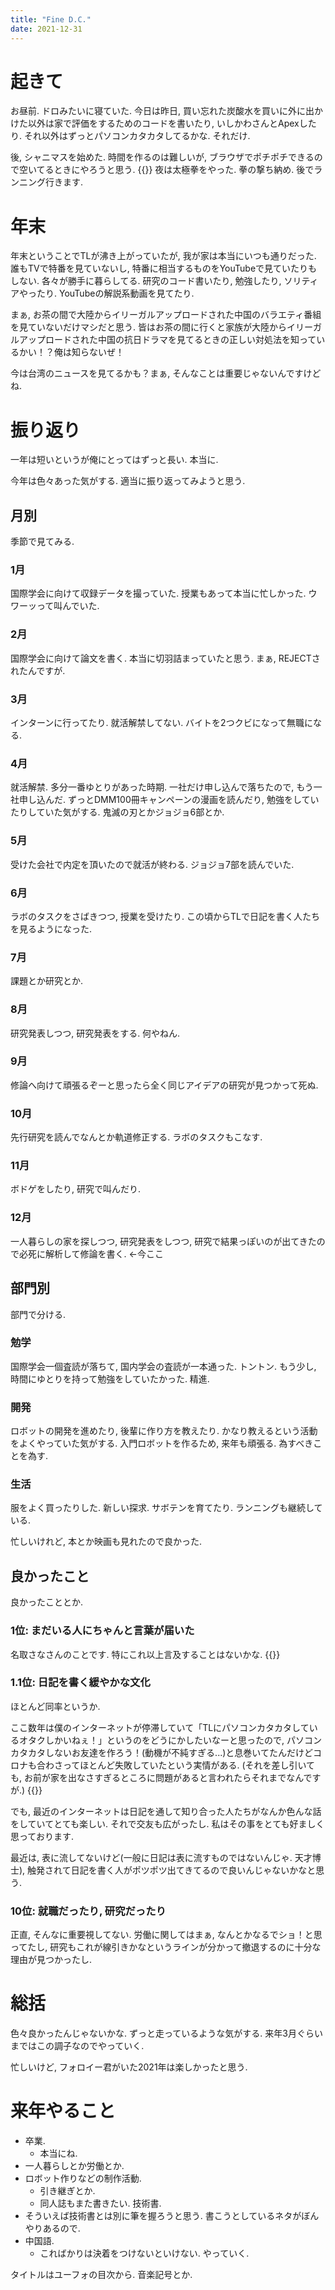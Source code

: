 ```yaml
---
title: "Fine D.C."
date: 2021-12-31
---
```


# 起きて
お昼前. ドロみたいに寝ていた. 今日は昨日, 買い忘れた炭酸水を買いに外に出かけた以外は家で評価をするためのコードを書いたり, いしかわさんとApexしたり. それ以外はずっとパソコンカタカタしてるかな. それだけ.

後, シャニマスを始めた. 時間を作るのは難しいが, ブラウザでポチポチできるので空いてるときにやろうと思う.
{{<tweet user="dango_bot" id="1476815230504419331">}}
夜は太極拳をやった. 拳の撃ち納め. 後でランニング行きます.

# 年末
年末ということでTLが沸き上がっていたが, 我が家は本当にいつも通りだった. 誰もTVで特番を見ていないし, 特番に相当するものをYouTubeで見ていたりもしない. 各々が勝手に暮らしてる. 研究のコード書いたり, 勉強したり, ソリティアやったり. YouTubeの解説系動画を見てたり.

まぁ, お茶の間で大陸からイリーガルアップロードされた中国のバラエティ番組を見ていないだけマシだと思う. 皆はお茶の間に行くと家族が大陸からイリーガルアップロードされた中国の抗日ドラマを見てるときの正しい対処法を知っているかい！？俺は知らないぜ！

今は台湾のニュースを見てるかも？まぁ, そんなことは重要じゃないんですけどね.

# 振り返り
一年は短いというが俺にとってはずっと長い. 本当に.

今年は色々あった気がする. 適当に振り返ってみようと思う.

## 月別
季節で見てみる.
### 1月
国際学会に向けて収録データを撮っていた. 授業もあって本当に忙しかった. ウワーッって叫んでいた.

### 2月
国際学会に向けて論文を書く. 本当に切羽詰まっていたと思う. まぁ, REJECTされたんですが.

### 3月
インターンに行ってたり. 就活解禁してない. バイトを2つクビになって無職になる.

### 4月
就活解禁. 多分一番ゆとりがあった時期. 一社だけ申し込んで落ちたので, もう一社申し込んだ. ずっとDMM100冊キャンペーンの漫画を読んだり, 勉強をしていたりしていた気がする.
鬼滅の刃とかジョジョ6部とか.
### 5月
受けた会社で内定を頂いたので就活が終わる. ジョジョ7部を読んでいた.

### 6月
ラボのタスクをさばきつつ, 授業を受けたり. この頃からTLで日記を書く人たちを見るようになった.

### 7月
課題とか研究とか.

### 8月
研究発表しつつ, 研究発表をする. 何やねん.

### 9月
修論へ向けて頑張るぞーと思ったら全く同じアイデアの研究が見つかって死ぬ.

### 10月
先行研究を読んでなんとか軌道修正する. ラボのタスクもこなす.

### 11月
ボドゲをしたり, 研究で叫んだり.

### 12月
一人暮らしの家を探しつつ, 研究発表をしつつ, 研究で結果っぽいのが出てきたので必死に解析して修論を書く. ←今ここ

## 部門別
部門で分ける.

### 勉学
国際学会一個査読が落ちて, 国内学会の査読が一本通った. トントン.
もう少し, 時間にゆとりを持って勉強をしていたかった. 精進.
### 開発
ロボットの開発を進めたり, 後輩に作り方を教えたり. かなり教えるという活動をよくやっていた気がする. 入門ロボットを作るため, 来年も頑張る. 為すべきことを為す.

### 生活
服をよく買ったりした. 新しい探求. サボテンを育てたり. ランニングも継続している.

忙しいけれど, 本とか映画も見れたので良かった.

## 良かったこと
良かったこととか.

### 1位: まだいる人にちゃんと言葉が届いた
名取さなさんのことです. 特にこれ以上言及することはないかな.
{{<tweet user="dango_bot" id="1455576716894564352">}}

### 1.1位: 日記を書く緩やかな文化
ほとんど同率というか. 

ここ数年は僕のインターネットが停滞していて「TLにパソコンカタカタしているオタクしかいねぇ！」というのをどうにかしたいなーと思ったので, パソコンカタカタしないお友達を作ろう！(動機が不純すぎる...)と息巻いてたんだけどコロナも合わさってほとんど失敗していたという実情がある. (それを差し引いても, お前が家を出なさすぎるところに問題があると言われたらそれまでなんですが.)
{{<tweet user="dango_bot" id="1243150616202887170">}}

でも, 最近のインターネットは日記を通して知り合った人たちがなんか色んな話をしていてとても楽しい. それで交友も広がったし. 私はその事をとても好ましく思っております.

最近は, 表に流してないけど(一般に日記は表に流すものではないんじゃ. 天才博士), 触発されて日記を書く人がポツポツ出てきてるので良いんじゃないかなと思う.

### 10位: 就職だったり, 研究だったり
正直, そんなに重要視してない. 労働に関してはまぁ, なんとかなるでショ！と思ってたし, 研究もこれが線引きかなというラインが分かって撤退するのに十分な理由が見つかったし.

# 総括
色々良かったんじゃないかな. ずっと走っているような気がする. 来年3月ぐらいまではこの調子なのでやっていく.

忙しいけど, フォロイー君がいた2021年は楽しかったと思う.
# 来年やること

- 卒業.
  - 本当にね.
- 一人暮らしとか労働とか.
- ロボット作りなどの制作活動.
  - 引き継ぎとか.
  - 同人誌もまた書きたい. 技術書.
- そういえば技術書とは別に筆を握ろうと思う. 書こうとしているネタがぼんやりあるので.
- 中国語.
  - こればかりは決着をつけないといけない. やっていく.

  
タイトルはユーフォの目次から. 音楽記号とか.